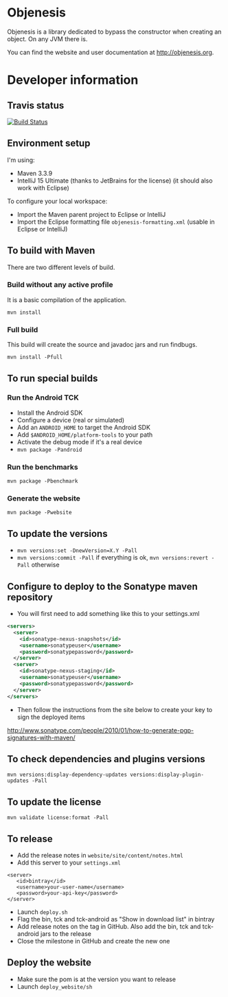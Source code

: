 Objenesis
========

Objenesis is a library dedicated to bypass the constructor when creating an object. On any JVM there is.

You can find the website and user documentation at http://objenesis.org.

Developer information
=====================

Travis status
-------------
[![Build Status](https://travis-ci.org/easymock/objenesis.svg?branch=master)](https://travis-ci.org/easymock/objenesis)

Environment setup
-----------------

I'm using:
- Maven 3.3.9
- IntelliJ 15 Ultimate (thanks to JetBrains for the license) (it should also work with Eclipse)

To configure your local workspace:
- Import the Maven parent project to Eclipse or IntelliJ
- Import the Eclipse formatting file `objenesis-formatting.xml` (usable in Eclipse or IntelliJ)

To build with Maven
----------------------------

There are two different levels of build.

### Build without any active profile

It is a basic compilation of the application.

`mvn install`

### Full build

This build will create the source and javadoc jars and run findbugs.

`mvn install -Pfull`

To run special builds
-----------------------------

### Run the Android TCK

- Install the Android SDK
- Configure a device (real or simulated)
- Add an `ANDROID_HOME` to target the Android SDK
- Add `$ANDROID_HOME/platform-tools` to your path
- Activate the debug mode if it's a real device
- `mvn package -Pandroid`

### Run the benchmarks

`mvn package -Pbenchmark`

### Generate the website

`mvn package -Pwebsite`

To update the versions
----------------------

- `mvn versions:set -DnewVersion=X.Y -Pall`
- `mvn versions:commit -Pall` if everything is ok, `mvn versions:revert -Pall` otherwise

Configure to deploy to the Sonatype maven repository
----------------------------------------------------
- You will first need to add something like this to your settings.xml
```xml
<servers>
  <server>
    <id>sonatype-nexus-snapshots</id>
    <username>sonatypeuser</username>
    <password>sonatypepassword</password>
  </server>
  <server>
    <id>sonatype-nexus-staging</id>
    <username>sonatypeuser</username>
    <password>sonatypepassword</password>
  </server>
</servers>
```
- Then follow the instructions from the site below to create your key to sign the deployed items

http://www.sonatype.com/people/2010/01/how-to-generate-pgp-signatures-with-maven/

To check dependencies and plugins versions
--------------------------------------------------------------------------------------
`mvn versions:display-dependency-updates versions:display-plugin-updates -Pall`

To update the license
--------------------------------------------------------------------------------------
`mvn validate license:format -Pall`

To release
--------------------------------------------------------------------------------------
* Add the release notes in `website/site/content/notes.html`
* Add this server to your `settings.xml`
```
<server>
   <id>bintray</id>
   <username>your-user-name</username>
   <password>your-api-key</password>
</server> 
```

* Launch `deploy.sh`
* Flag the bin, tck and tck-android as "Show in download list" in bintray
* Add release notes on the tag in GitHub. Also add the bin, tck and tck-android jars to the release
* Close the milestone in GitHub and create the new one

Deploy the website
--------------------------------------------------------------------------------------
* Make sure the pom is at the version you want to release
* Launch `deploy_website/sh`
